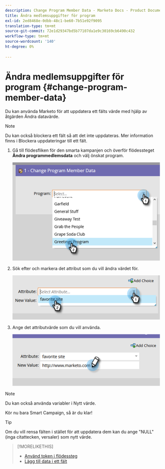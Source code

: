 ```yaml
---
description: Change Program Member Data - Marketo Docs - Product Documentation
title: Ändra medlemsuppgifter för program
exl-id: 2ed8468e-0dbb-48c1-be60-7b51e92f9095
translation-type: tm+mt
source-git-commit: 72e1d29347bd5b77107da1e9c30169cb6490c432
workflow-type: tm+mt
source-wordcount: '140'
ht-degree: 0%

---
```


# Ändra medlemsuppgifter för program {#change-program-member-data}

Du kan använda Marketo för att uppdatera ett fälts värde med hjälp av åtgärden Ändra datavärde.

>[!NOTE]
>
>Du kan också blockera ett fält så att det inte uppdateras. Mer information finns i Blockera uppdateringar till ett fält.

1. Gå till flödesfliken för den smarta kampanjen och överför flödessteget **Ändra programmedlemsdata** och välj önskat program.

   ![](assets/change-program-member-data-1.png)

1. Sök efter och markera det attribut som du vill ändra värdet för.

   ![](assets/change-program-member-data-2.png)

1. Ange det attributvärde som du vill använda.

   ![](assets/change-program-member-data-3.png)

>[!NOTE]
>
>Du kan också använda variabler i Nytt värde.

Kör nu bara Smart Campaign, så är du klar!

>[!TIP]
>
>Om du vill rensa fälten i stället för att uppdatera dem kan du ange &quot;NULL&quot; (inga citattecken, versaler) som nytt värde.

>[!MORELIKETHIS]
>
>* [Använd token i flödessteg](/help/marketo/product-docs/core-marketo-concepts/smart-campaigns/flow-actions/use-tokens-in-flow-steps.md)
>* [Lägg till data i ett fält](/help/marketo/product-docs/core-marketo-concepts/smart-campaigns/flow-actions/append-data-to-a-field.md)

